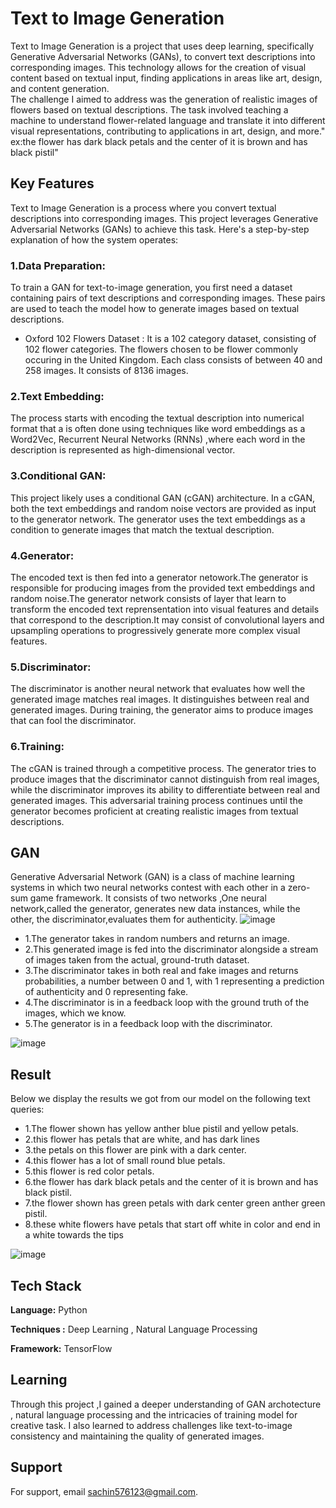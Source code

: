 
# Text to Image Generation

Text to Image Generation is a project that uses deep learning, specifically Generative Adversarial Networks (GANs), to convert text descriptions into corresponding images. This technology allows for the creation of visual content based on textual input, finding applications in areas like art, design, and content generation.  
The challenge I aimed to address was the generation of realistic images of flowers based on textual descriptions. The task involved teaching a machine to understand flower-related 
language and translate it into different visual representations, contributing to applications in art, design, and more."
ex:the flower has dark black petals and the center of it is brown and has black pistil"



## Key Features
Text to Image Generation is a process where you convert textual descriptions into corresponding images. This project leverages Generative Adversarial Networks (GANs) to achieve this task. Here's a step-by-step explanation of how the system operates:
### 1.Data Preparation: 
To train a GAN for text-to-image generation, you first need a dataset containing pairs of text descriptions and corresponding images. These pairs are used to teach the model how to generate images based on textual descriptions.
 - Oxford 102 Flowers Dataset : It is a 102 category dataset, consisting of 102 flower categories. The flowers chosen to be flower commonly occuring in the United Kingdom. Each class consists of between 40 and 258 images. It consists of 8136 images.


### 2.Text Embedding: 
The process starts with encoding the textual description into numerical format that a is often done using techniques like word embeddings as a Word2Vec, Recurrent Neural Networks (RNNs) ,where each word in 
the description is represented as high-dimensional vector.

### 3.Conditional GAN: 
This project likely uses a conditional GAN (cGAN) architecture. In a cGAN, both the text embeddings and random noise vectors are provided as input to the generator network. The generator uses the text embeddings as a condition to generate images that match the textual description.

### 4.Generator: 
The encoded text is then fed into a generator netowork.The generator is responsible for producing images from the provided text embeddings and random noise.The generator network consists of layer that learn to transform the encoded
text reprensentation into visual features and details that correspond to the description.It may consist of convolutional layers and upsampling operations to progressively generate more complex visual features.

### 5.Discriminator: 
The discriminator is another neural network that evaluates how well the generated image matches real images. It distinguishes between real and generated images. During training, the generator aims to produce 
images that can fool the discriminator.

### 6.Training: 
The cGAN is trained through a competitive process. The generator tries to produce images that the discriminator cannot distinguish from real images, while the discriminator improves its ability to differentiate 
between real and generated images. This adversarial training process continues until the generator becomes proficient at creating realistic images from textual descriptions.




## GAN
Generative Adversarial Network (GAN) is a class of machine learning
systems in which two neural networks contest with each other in a
zero-sum game framework. It consists of two networks ,One neural
network,called the generator, generates new data instances, while the other, the discriminator,evaluates them for authenticity.
  ![image](https://github.com/sachin576123/Learning-Management-System/assets/33089431/e12e4966-5ff8-4981-b4b8-1798ed7cf91b)
  
 - 1.The generator takes in random numbers and returns an image.
 - 2.This generated image is fed into the discriminator alongside a stream of images taken from the actual, ground-truth dataset.
  - 3.The discriminator takes in both real and fake images and returns probabilities, a number between 0 and 1, with 1 representing a prediction of authenticity and 0 representing fake.
  - 4.The discriminator is in a feedback loop with the ground truth of the images, which we know.
  - 5.The generator is in a feedback loop with the discriminator.

  ![image](https://github.com/sachin576123/Learning-Management-System/assets/33089431/34ba9639-eca3-4042-903d-9683a37a9ea5)
## Result
Below we display the results we got from our model on the following text queries:
 - 1.The flower shown has yellow anther blue pistil and yellow petals.
  - 2.this flower has petals that are white, and has dark lines
  - 3.the petals on this flower are pink with a dark center.
  - 4.this flower has a lot of small round blue petals.
  - 5.this flower is red color petals.
  - 6.the flower has dark black petals and the center of it is brown and has black pistil.
   - 7.the flower shown has green petals with dark center green  anther green pistil.
   - 8.these white flowers have petals that start off white in color and end in a white towards the tips

   ![image](https://github.com/sachin576123/Learning-Management-System/assets/33089431/12912263-f067-43e9-a622-d62f26a77dec)

## Tech Stack

**Language:** Python

**Techniques :** Deep Learning , Natural Language Processing

**Framework:** TensorFlow
## Learning
 Through this project ,I gained a deeper understanding of GAN archotecture , natural language processing and the intricacies of training model for creative task. I also learned to address challenges like 
 text-to-image consistency and maintaining the quality of generated images.


## Support

For support, email sachin576123@gmail.com.

